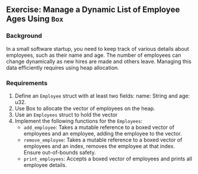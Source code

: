 ## Exercise: Manage a Dynamic List of Employee Ages Using `Box`

### Background
In a small software startup, you need to keep track of various details about employees, such as their name and age. The number of employees can change dynamically as new hires are made and others leave. Managing this data efficiently requires using heap allocation.

### Requirements
1. Define an `Employee` struct with at least two fields: name: String and age: u32.
2. Use Box to allocate the vector of employees on the heap.
3. Use an `Employees` struct to hold the vector
4. Implement the following functions for the `Employees`:
   - `add_employee`: Takes a mutable reference to a boxed vector of employees and an employee, adding the employee to the vector.
   - `remove_employee`: Takes a mutable reference to a boxed vector of employees and an index, removes the employee at that index. Ensure out-of-bounds safety.
   - `print_employees`: Accepts a boxed vector of employees and prints all employee details.

